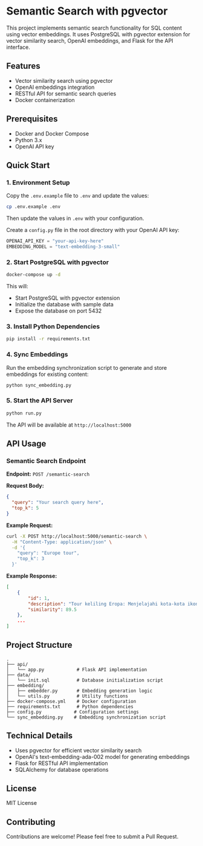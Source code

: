 # Semantic Search with pgvector

This project implements semantic search functionality for SQL content using vector embeddings. It uses PostgreSQL with pgvector extension for vector similarity search, OpenAI embeddings, and Flask for the API interface.

## Features

- Vector similarity search using pgvector
- OpenAI embeddings integration
- RESTful API for semantic search queries
- Docker containerization

## Prerequisites

- Docker and Docker Compose
- Python 3.x
- OpenAI API key

## Quick Start

### 1. Environment Setup

Copy the `.env.example` file to `.env` and update the values:

```bash
cp .env.example .env
```

Then update the values in `.env` with your configuration.

Create a `config.py` file in the root directory with your OpenAI API key:

```python
OPENAI_API_KEY = "your-api-key-here"
EMBEDDING_MODEL = "text-embedding-3-small"
```

### 2. Start PostgreSQL with pgvector

```bash
docker-compose up -d
```

This will:

- Start PostgreSQL with pgvector extension
- Initialize the database with sample data
- Expose the database on port 5432

### 3. Install Python Dependencies

```bash
pip install -r requirements.txt
```

### 4. Sync Embeddings

Run the embedding synchronization script to generate and store embeddings for existing content:

```bash
python sync_embedding.py
```

### 5. Start the API Server

```bash
python run.py
```

The API will be available at `http://localhost:5000`

## API Usage

### Semantic Search Endpoint

**Endpoint:** `POST /semantic-search`

**Request Body:**

```json
{
  "query": "Your search query here",
  "top_k": 5
}
```

**Example Request:**

```bash
curl -X POST http://localhost:5000/semantic-search \
  -H "Content-Type: application/json" \
  -d '{
    "query": "Europe tour",
    "top_k": 3
  }'
```

**Example Response:**

```json
[
    {
        "id": 1,
        "description": "Tour keliling Eropa: Menjelajahi kota-kota ikonik dari Paris hingga Roma dengan kereta cepat.",
        "similarity": 89.5
    },
    ...
]
```

## Project Structure

```
.
├── api/
│   └── app.py            # Flask API implementation
├── data/
│   └── init.sql          # Database initialization script
├── embedding/
│   ├── embedder.py       # Embedding generation logic
│   └── utils.py          # Utility functions
├── docker-compose.yml    # Docker configuration
├── requirements.txt      # Python dependencies
├── config.py            # Configuration settings
└── sync_embedding.py    # Embedding synchronization script
```

## Technical Details

- Uses pgvector for efficient vector similarity search
- OpenAI's text-embedding-ada-002 model for generating embeddings
- Flask for RESTful API implementation
- SQLAlchemy for database operations

## License

MIT License

## Contributing

Contributions are welcome! Please feel free to submit a Pull Request.
